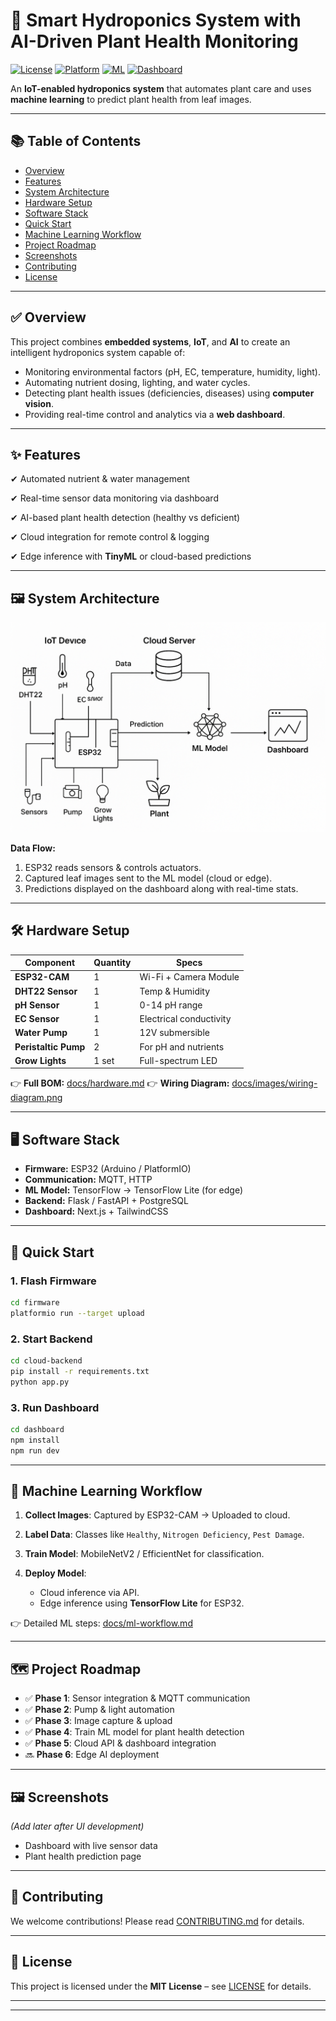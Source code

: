 
# 🌱 Smart Hydroponics System with AI-Driven Plant Health Monitoring

[![License](https://img.shields.io/badge/license-MIT-green.svg)](LICENSE)
[![Platform](https://img.shields.io/badge/platform-ESP32-blue.svg)](https://www.espressif.com/)
[![ML](https://img.shields.io/badge/ML-TensorFlow-orange.svg)](https://www.tensorflow.org/)
[![Dashboard](https://img.shields.io/badge/UI-Next.js-black.svg)](https://nextjs.org/)

An **IoT-enabled hydroponics system** that automates plant care and uses **machine learning** to predict plant health from leaf images.

---

## 📚 Table of Contents

* [Overview](#overview)
* [Features](#features)
* [System Architecture](#system-architecture)
* [Hardware Setup](#hardware-setup)
* [Software Stack](#software-stack)
* [Quick Start](#quick-start)
* [Machine Learning Workflow](#machine-learning-workflow)
* [Project Roadmap](#project-roadmap)
* [Screenshots](#screenshots)
* [Contributing](#contributing)
* [License](#license)

---

## ✅ Overview

This project combines **embedded systems**, **IoT**, and **AI** to create an intelligent hydroponics system capable of:

* Monitoring environmental factors (pH, EC, temperature, humidity, light).
* Automating nutrient dosing, lighting, and water cycles.
* Detecting plant health issues (deficiencies, diseases) using **computer vision**.
* Providing real-time control and analytics via a **web dashboard**.

---

## ✨ Features

✔ Automated nutrient & water management

✔ Real-time sensor data monitoring via dashboard

✔ AI-based plant health detection (healthy vs deficient)

✔ Cloud integration for remote control & logging

✔ Edge inference with **TinyML** or cloud-based predictions

---

## 🖼 System Architecture

![System Diagram](docs/images/architecture-diagram.png)

**Data Flow:**

1. ESP32 reads sensors & controls actuators.
2. Captured leaf images sent to the ML model (cloud or edge).
3. Predictions displayed on the dashboard along with real-time stats.

---

## 🛠 Hardware Setup

| Component            | Quantity | Specs                   |
| -------------------- | -------- | ----------------------- |
| **ESP32-CAM**        | 1        | Wi-Fi + Camera Module   |
| **DHT22 Sensor**     | 1        | Temp & Humidity         |
| **pH Sensor**        | 1        | 0-14 pH range           |
| **EC Sensor**        | 1        | Electrical conductivity |
| **Water Pump**       | 1        | 12V submersible         |
| **Peristaltic Pump** | 2        | For pH and nutrients    |
| **Grow Lights**      | 1 set    | Full-spectrum LED       |

👉 **Full BOM:** [docs/hardware.md](docs/hardware.md)
👉 **Wiring Diagram:** [docs/images/wiring-diagram.png](docs/images/wiring-diagram.png)

---

## 🖥 Software Stack

* **Firmware:** ESP32 (Arduino / PlatformIO)
* **Communication:** MQTT, HTTP
* **ML Model:** TensorFlow → TensorFlow Lite (for edge)
* **Backend:** Flask / FastAPI + PostgreSQL
* **Dashboard:** Next.js + TailwindCSS

---

## 🚀 Quick Start

### **1. Flash Firmware**

```bash
cd firmware
platformio run --target upload
```

### **2. Start Backend**

```bash
cd cloud-backend
pip install -r requirements.txt
python app.py
```

### **3. Run Dashboard**

```bash
cd dashboard
npm install
npm run dev
```

---

## 🤖 Machine Learning Workflow

1. **Collect Images**: Captured by ESP32-CAM → Uploaded to cloud.
2. **Label Data**: Classes like `Healthy`, `Nitrogen Deficiency`, `Pest Damage`.
3. **Train Model**: MobileNetV2 / EfficientNet for classification.
4. **Deploy Model**:

   * Cloud inference via API.
   * Edge inference using **TensorFlow Lite** for ESP32.

👉 Detailed ML steps: [docs/ml-workflow.md](docs/ml-workflow.md)

---

## 🗺 Project Roadmap

* ✅ **Phase 1**: Sensor integration & MQTT communication
* ✅ **Phase 2**: Pump & light automation
* ✅ **Phase 3**: Image capture & upload
* ✅ **Phase 4**: Train ML model for plant health detection
* ✅ **Phase 5**: Cloud API & dashboard integration
* 🔜 **Phase 6**: Edge AI deployment

---

## 🖼 Screenshots

*(Add later after UI development)*

* Dashboard with live sensor data
* Plant health prediction page

---

## 🤝 Contributing

We welcome contributions! Please read [CONTRIBUTING.md](CONTRIBUTING.md) for details.

---

## 📜 License

This project is licensed under the **MIT License** – see [LICENSE](LICENSE) for details.

---

---
